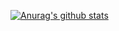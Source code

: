[![Anurag's github stats](https://github-readme-stats.vercel.app/api?username=sundy-li)](https://github.com/anuraghazra/github-readme-stats)

